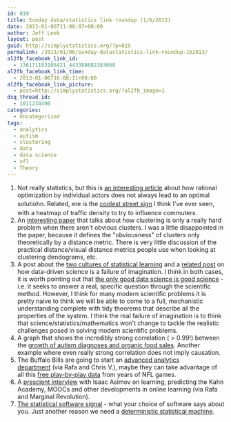 ```yaml
---
id: 819
title: Sunday data/statistics link roundup (1/6/2013)
date: 2013-01-06T11:08:07+00:00
author: Jeff Leek
layout: post
guid: http://simplystatistics.org/?p=819
permalink: /2013/01/06/sunday-datastatistics-link-roundup-162013/
al2fb_facebook_link_id:
  - 136171103105421_443388682383660
al2fb_facebook_link_time:
  - 2013-01-06T16:08:11+00:00
al2fb_facebook_link_picture:
  - post=http://simplystatistics.org/?al2fb_image=1
dsq_thread_id:
  - 1011234490
categories:
  - Uncategorized
tags:
  - analytics
  - autism
  - clustering
  - data
  - data science
  - nfl
  - Theory
---
```

  1. Not really statistics, but this is [an interesting article](http://www.science20.com/hammock_physicist/rational_suckers-99998) about how rational optimization by individual actors does not always lead to an optimal solutio<span style="line-height: 24px;">h</span>n. Related, ere is the [coolest street sign](http://www.businessinsider.com/16-ways-asian-cities-are-making-their-us-counterparts-look-like-the-third-world-2013-1#some-japanese-street-signs-have-heat-maps-to-relay-congestion-information-to-drivers-and-directly-influence-traffic-patterns-3) I think I've ever seen, with a heatmap of traffic density to try to influence commuters.
  2. An [interesting paper](http://arxiv.org/pdf/1205.4891v1.pdf) that talks about how clustering is only a really hard problem when there aren't obvious clusters. I was a little disappointed in the paper, because it defines the "obviousness" of clusters only theoretically by a distance metric. There is very little discussion of the practical distance/visual distance metrics people use when looking at clustering dendograms, etc.
  3. A post about the [two cultures of statistical learning](http://norvig.com/chomsky.html) and a [related post](http://www.r-bloggers.com/data-driven-science-is-a-failure-of-imagination/) on how data-driven science is a failure of imagination. I think in both cases, it is worth pointing out that [the only good data science is good science](http://simplystatistics.org/2012/12/31/what-makes-a-good-data-scientist/) - i.e. it seeks to answer a real, specific question through the scientific method. However, I think for many modern scientific problems it is pretty naive to think we will be able to come to a full, mechanistic understanding complete with tidy theorems that describe all the properties of the system. I think the real failure of imagination is to think that science/statistics/mathematics won't change to tackle the realistic challenges posed in solving modern scientific problems.
  4. A graph that shows the incredibly strong correlation ( > 0.99!) between the [growth of autism diagnoses and organic food sales](http://boingboing.net/2013/01/01/correlation-between-autism-dia.html). Another example where even really strong correlation does not imply causation.
  5. The Buffalo Bills are going to start an [advanced analytics department](http://www.nfl.com/news/story/0ap1000000121055/article/buffalo-bills-to-start-advanced-analytics-department) (via Rafa and Chris V.), maybe they can take advantage of all this [free play-by-play data](http://www.advancednflstats.com/2010/04/play-by-play-data.html) from years of NFL games.
  6. A [prescient interview](https://www.youtube.com/watch?v=CJAIERgWhZQ) with Isaac Asimov on learning, predicting the Kahn Academy, MOOCs and other developments in online learning (via Rafa and Marginal Revolution).
  7. [The statistical software signal](http://seanjtaylor.com/post/39573264781/the-statistics-software-signal) - what your choice of software says about you. Just another reason we need a [deterministic statistical machine](http://simplystatistics.org/2012/08/27/a-deterministic-statistical-machine/).

&nbsp;